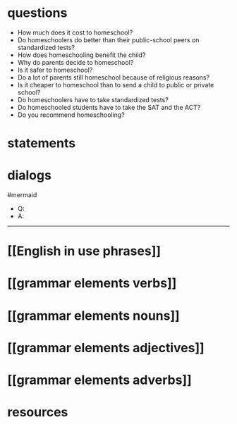 # questions
 - How much does it cost to homeschool?  
 - Do homeschoolers do better than their public-school peers on standardized tests?  
- How does homeschooling benefit the child?  
- Why do parents decide to homeschool?  
- Is it safer to homeschool?  
- Do a lot of parents still homeschool because of religious reasons?  
- Is it cheaper to homeschool than to send a child to public or private school?  
- Do homeschoolers have to take standardized tests?  
- Do homeschooled students have to take the SAT and the ACT?  
- Do you recommend homeschooling?


# statements

# dialogs
#mermaid 

- Q:
- A:

---

# [[English in use phrases]]

# [[grammar elements verbs]]

# [[grammar elements nouns]]

# [[grammar elements adjectives]]

# [[grammar elements adverbs]]

# resources
